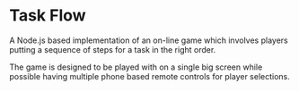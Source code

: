 Task Flow
=========

A Node.js based implementation of an on-line game which involves players putting a sequence of steps for a task in the right order. 

The game is designed to be played with on a single big screen while possible having multiple phone based remote controls for player selections.